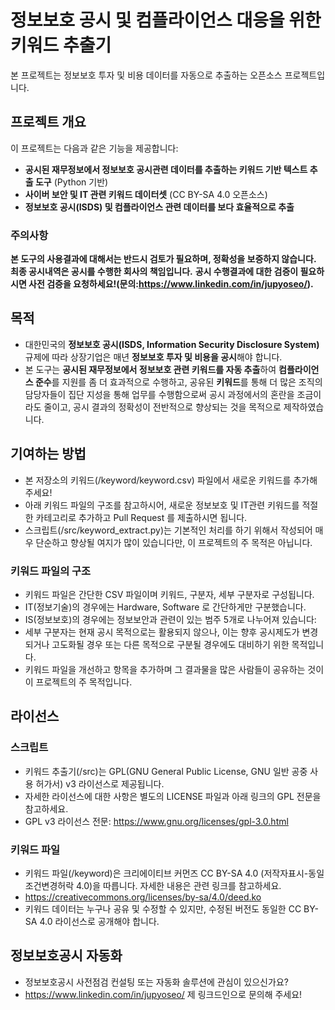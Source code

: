# 정보보호 공시 및 컴플라이언스 대응을 위한 키워드 추출기
본 프로젝트는 정보보호 투자 및 비용 데이터를 자동으로 추출하는 오픈소스 프로젝트입니다.

## 프로젝트 개요  
이 프로젝트는 다음과 같은 기능을 제공합니다:  
- **공시된 재무정보에서 정보보호 공시관련 데이터를 추출하는 키워드 기반 텍스트 추출 도구** (Python 기반)  
- **사이버 보안 및 IT 관련 키워드 데이터셋** (CC BY-SA 4.0 오픈소스)  
- **정보보호 공시(ISDS) 및 컴플라이언스 관련 데이터를 보다 효율적으로 추출**  

### 주의사항 
**본 도구의 사용결과에 대해서는 반드시 검토가 필요하며, 정확성을 보증하지 않습니다. 최종 공시내역은 공시를 수행한 회사의 책임입니다.**
**공시 수행결과에 대한 검증이 필요하시면 사전 검증을 요청하세요!(문의:https://www.linkedin.com/in/jupyoseo/).**

## 목적
- 대한민국의 **정보보호 공시(ISDS, Information Security Disclosure System)** 규제에 따라 상장기업은 매년 **정보보호 투자 및 비용을 공시**해야 합니다.  
- 본 도구는 **공시된 재무정보에서 정보보호 관련 키워드를 자동 추출**하여 **컴플라이언스 준수**를 지원를 좀 더 효과적으로 수행하고, 공유된 **키워드**를 통해 더 많은 조직의 담당자들이 집단 지성을 통해 업무를 수행함으로써 공시 과정에서의 혼란을 조금이라도 줄이고, 공시 결과의 정확성이 전반적으로 향상되는 것을 목적으로 제작하였습니다.

## 기여하는 방법
- 본 저장소의 키워드(/keyword/keyword.csv) 파일에서 새로운 키워드를 추가해 주세요!
- 아래 키워드 파일의 구조를 참고하시어, 새로운 정보보호 및 IT관련 키워드를 적절한 카테고리로 추가하고 Pull Request 를 제출하시면 됩니다.
- 스크립트(/src/keyword_extract.py)는 기본적인 처리를 하기 위해서 작성되어 매우 단순하고 향상될 여지가 많이 있습니다만, 이 프로젝트의 주 목적은 아닙니다.

### 키워드 파일의 구조
- 키워드 파일은 간단한 CSV 파일이며 키워드, 구분자, 세부 구분자로 구성됩니다.
- IT(정보기술)의 경우에는 Hardware, Software 로 간단하게만 구분했습니다.
- IS(정보보호)의 경우에는 정보보안과 관련이 있는 범주 5개로 나누어져 있습니다:
- 세부 구분자는 현재 공시 목적으로는 활용되지 않으나, 이는 향후 공시제도가 변경되거나 고도화될 경우 또는 다른 목적으로 구분될 경우에도 대비하기 위한 목적입니다.
- 키워드 파일을 개선하고 항목을 추가하며 그 결과물을 많은 사람들이 공유하는 것이 이 프로젝트의 주 목적입니다.

## 라이선스

### 스크립트
- 키워드 추출기(/src)는 GPL(GNU General Public License, GNU 일반 공중 사용 허가서) v3 라이선스로 제공됩니다.
- 자세한 라이선스에 대한 사항은 별도의 LICENSE 파일과 아래 링크의 GPL 전문을 참고하세요.
- GPL v3 라이선스 전문: https://www.gnu.org/licenses/gpl-3.0.html

### 키워드 파일
- 키워드 파일(/keyword)은 크리에이티브 커먼즈 CC BY-SA 4.0 (저작자표시-동일조건변경허락 4.0)을 따릅니다. 자세한 내용은 관련 링크를 참고하세요.
- https://creativecommons.org/licenses/by-sa/4.0/deed.ko
- 키워드 데이터는 누구나 공유 및 수정할 수 있지만, 수정된 버전도 동일한 CC BY-SA 4.0 라이선스로 공개해야 합니다.

## 정보보호공시 자동화
- 정보보호공시 사전점검 컨설팅 또는 자동화 솔루션에 관심이 있으신가요?
- https://www.linkedin.com/in/jupyoseo/ 제 링크드인으로 문의해 주세요!